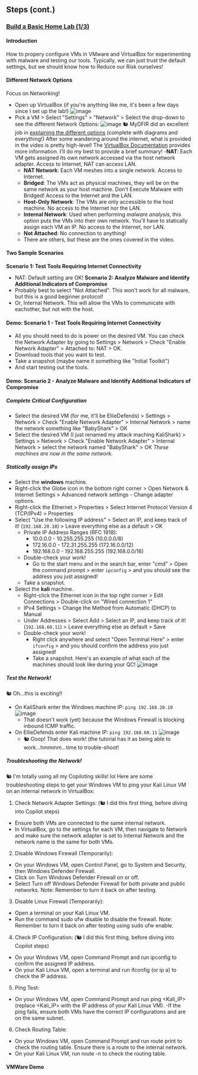 ## Steps (cont.)
### [Build a Basic Home Lab (1/3)](https://youtu.be/5iafC6vj7kM?si=p7a8ZvUKrfc2BrN9)
#### Introduction
How to propery configure VMs in VMware and VirtualBox for experimenting with malware and testing our tools.  Typically, we can just trust the default settings, but we should know how to Reduce our Risk ourselves!
#### Different Network Options
Focus on Networking!
- Open up VirtualBox (if you're anything like me, it's been a few days since I set up the lab!)
![image](https://github.com/user-attachments/assets/d27e5ad6-0759-4ae2-8303-6c412239cbf4)
- Pick a VM > Select "Settings" > "Network" > Select the drop-down to see the different Network Options:
![image](https://github.com/user-attachments/assets/867dcc8c-4ec5-44cb-b833-7b369061b271)
🐿️ MyDFIR did an excellent job in [explaining the different options](https://youtu.be/5iafC6vj7kM?si=mKXXwhpbDtszP3oP&t=89) (complete with diagrams and everything!) 
 After some wandering around the internet, what is provided in the video is pretty high-level!  The [VirtualBox Documentation](https://www.virtualbox.org/manual/ch06.html) provides more information.   I'll do my best to provide a brief summary!
  -**NAT**: Each VM gets assigned its own network accessed via the host network adapter.    Access to Internet, NAT can access LAN.
  - **NAT Network**: Each VM meshes into a single network.  Access to Internet.
  - **Bridged**: The VMs act as physical machines, they will be on the same network as your host machine. Don't Execute Malware with Bridged!  Access to the Internet and the LAN.
  - **Host-Only Network**: The VMs are only accessible to the host machine.  No access to the Internet nor the LAN.
  - **Internal Network**: Used when performing _malware analysis_, this option puts the VMs into their own network.  You'll have to statically assign each VM an IP. No access to the Internet, nor LAN.
  - **Not Attached**: No connection to anything!
  - There are others, but these are the ones covered in the video.
#### Two Sample Scenarios
**Scenario 1: Test Tools Requiring Internet Connectivity**
- NAT: Default setting are OK! 
**Scenario 2: Analyze Malware and Identify Additional Indicators of Compromise**
- Probably best to select "Not Attached".  This won't work for all malware, but this is a good beginner protocol!
- Or, Internal Network.  This will allow the VMs to communicate with eachother, but not with the host.  
#### Demo: Scenario 1 - Test Tools Requiring Internet Connectivity
- All you should need to do is power on the desired VM.  You can check the Network Adapter by going to Settings > Network > Check "Enable Network Adapter" > Attached to: NAT > OK.
- Download tools that you want to test.
- Take a snapshot (maybe name it something like "Initial Toolkit")
- And start testing out the tools.
#### Demo: Scenario 2 - Analyze Malware and Identify Additional Indicators of Compromise
##### Complete Critical Configuration
- Select the desired VM (for me, it'll be EllieDefends) > Settings > Network > Check "Enable Network Adapter" > Internal Network > name the network something like "BabyShark" > OK
- Select the desired VM (I just renamed my attack maching KaliShark) > Settings > Network > Check "Enable Network Adapter" > Internal Network > select the network named "BabyShark" > OK
_These machines are now in the same network._
##### Statically assign IPs
- Select the **windows** machine.
- Right-click the Globe icon in the bottom right corner > Open Network & Internet Settings > Advanced network settings - Change adapter options.
- Right-click the Ethernet > Properties > Select Internet Protocol Version 4 (TCP/IPv4) > Properties
- Select "Use the following IP address" > Select an IP, and keep track of it! (`192.168.20.10`) > Leave everything else as a default > OK
  - Private IP Address Ranges (RFC 1918):
    - 10.0.0.0 - 10.255.255.255 (10.0.0.0/8)
    - 172.16.0.0 - 172.31.255.255 (172.16.0.0/12)
    - 192.168.0.0 - 192.168.255.255 (192.168.0.0/16)
  - Double-check your work!
    - Go to the start menu and in the search bar, enter "cmd" > Open the command prompt > enter `ipconfig` > and you should see the address you just assigned!
  - Take a snapshot.
- Select the **kali** machine.
  - Right-click the Ethernet icon in the top right corner > Edit Connections > Double-click on "Wired connection 1"
  - IPv4 Settings > Change the Method from Automatic (DHCP) to Manual
  - Under Addresses > Select Add > Select an IP, and keep track of it! (`192.168.60.11`) > Leave everything else as default > Save
  - Double-check your work!
    - Right click anywhere and select "Open Terminal Here" > enter `ifconfig` > and you should confirm the address you just assigned!
    - Take a snapshot.
Here's an example of what each of the machines should look like during your QC!
![image](https://github.com/user-attachments/assets/4a70bb61-3058-4125-abc1-c8d2be28e2cd)
##### Test the Network!
🐿️ Oh...this is exciting!!
- On KaliShark enter the Windows machine IP: `ping 192.168.20.10`
![image](https://github.com/user-attachments/assets/d0c6fbc9-40b9-4d7f-a883-d5f07550a8e4)
  - That doesn't work (yet) because the Windows Firewall is blocking inbound ICMP traffic.
- On EllieDefends enter Kali machine IP: `ping 192.168.60.11`
![image](https://github.com/user-attachments/assets/62dc184b-b1d4-43c7-b078-20ad54238d45)
  - 🐿️ Ooop!  That does work! (the tutorial has it as being able to work...hmmmm...time to trouble-shoot!
##### Troubleshooting the Network!
🐿️ I'm totally using all my Copiloting skills! lol
Here are some troubleshooting steps to get your Windows VM to ping your Kali Linux VM on an internal network in VirtualBox:
1. Check Network Adapter Settings: (🐿️ I did this first thing, before diving into Copilot steps)
- Ensure both VMs are connected to the same internal network.
- In VirtualBox, go to the settings for each VM, then navigate to Network and make sure the network adapter is set to Internal Network and the network name is the same for both VMs.

2. Disable Windows Firewall (Temporarily):
- On your Windows VM, open Control Panel, go to System and Security, then Windows Defender Firewall.
- Click on Turn Windows Defender Firewall on or off.
- Select Turn off Windows Defender Firewall for both private and public networks. Note: Remember to turn it back on after testing.

3. Disable Linux Firewall (Temporarily):
- Open a terminal on your Kali Linux VM.
- Run the command sudo ufw disable to disable the firewall. Note: Remember to turn it back on after testing using sudo ufw enable.

4. Check IP Configuration: (🐿️ I did this first thing, before diving into Copilot steps)
- On your Windows VM, open Command Prompt and run ipconfig to confirm the assigned IP address.
- On your Kali Linux VM, open a terminal and run ifconfig (or ip a) to check the IP address.

5. Ping Test:
- On your Windows VM, open Command Prompt and run ping <Kali_IP> (replace <Kali_IP> with the IP address of your Kali Linux VM).
  -If the ping fails, ensure both VMs have the correct IP configurations and are on the same subnet.

6. Check Routing Table:
- On your Windows VM, open Command Prompt and run route print to check the routing table. Ensure there is a route to the internal network.
- On your Kali Linux VM, run route -n to check the routing table.

#### VMWare Demo
